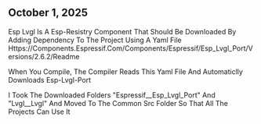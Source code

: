 October 1, 2025
-----------------

Esp Lvgl Is A Esp-Resistry Component That Should Be Downloaded By Adding Dependency To The Project
Using A Yaml File
Https://Components.Espressif.Com/Components/Espressif/Esp_Lvgl_Port/Versions/2.6.2/Readme

When You Compile, The Compiler Reads This Yaml File And Automaticlly Downloads Esp-Lvgl-Port

I Took The Downloaded Folders "Espressif__Esp_Lvgl_Port" And "Lvgl__Lvgl" And Moved To The Common Src Folder So That All The Projects Can Use It

